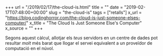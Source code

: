 +++
url = "/2019/02/17/the-cloud-is.html"
title = ""
date = "2019-02-17T07:48:00+00:00"
slug = "the-cloud-is"
tags = ["retalls"]
x_url = "https://blog.codinghorror.com/the-cloud-is-just-someone-elses-computer/"
x_title = "The Cloud Is Just Someone Else's Computer"
x_source = ""
+++


Segons aquest càlcul, allotjar els *teus* servidors en un centre de dades pot resultar *molt* més barat que llogar el servei equivalent a un proveïdor de computació en el núvol.

